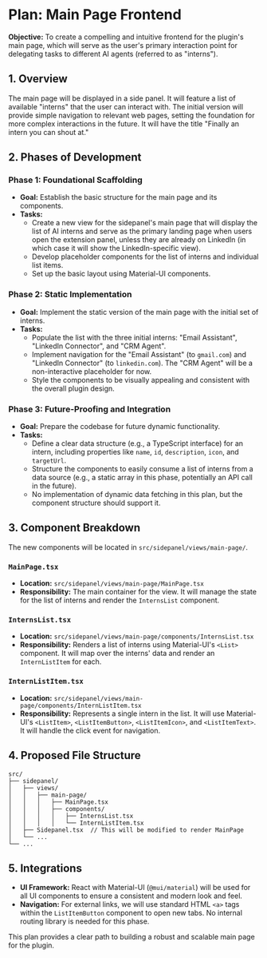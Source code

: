 # Plan: Main Page Frontend

**Objective:** To create a compelling and intuitive frontend for the plugin's main page, which will serve as the user's primary interaction point for delegating tasks to different AI agents (referred to as "interns").

## 1. Overview

The main page will be displayed in a side panel. It will feature a list of available "interns" that the user can interact with. The initial version will provide simple navigation to relevant web pages, setting the foundation for more complex interactions in the future.
It will have the title "Finally an intern you can shout at."

## 2. Phases of Development

### Phase 1: Foundational Scaffolding

- **Goal:** Establish the basic structure for the main page and its components.
- **Tasks:**
    - Create a new view for the sidepanel's main page that will display the list of AI interns and serve as the primary landing page when users open the extension panel, unless they are already on LinkedIn (in which case it will show the LinkedIn-specific view).
    - Develop placeholder components for the list of interns and individual list items.
    - Set up the basic layout using Material-UI components.

### Phase 2: Static Implementation

- **Goal:** Implement the static version of the main page with the initial set of interns.
- **Tasks:**
    - Populate the list with the three initial interns: "Email Assistant", "LinkedIn Connector", and "CRM Agent".
    - Implement navigation for the "Email Assistant" (to `gmail.com`) and "LinkedIn Connector" (to `linkedin.com`). The "CRM Agent" will be a non-interactive placeholder for now.
    - Style the components to be visually appealing and consistent with the overall plugin design.

### Phase 3: Future-Proofing and Integration

- **Goal:** Prepare the codebase for future dynamic functionality.
- **Tasks:**
    - Define a clear data structure (e.g., a TypeScript interface) for an intern, including properties like `name`, `id`, `description`, `icon`, and `targetUrl`.
    - Structure the components to easily consume a list of interns from a data source (e.g., a static array in this phase, potentially an API call in the future).
    - No implementation of dynamic data fetching in this plan, but the component structure should support it.

## 3. Component Breakdown

The new components will be located in `src/sidepanel/views/main-page/`.

### `MainPage.tsx`
- **Location:** `src/sidepanel/views/main-page/MainPage.tsx`
- **Responsibility:** The main container for the view. It will manage the state for the list of interns and render the `InternsList` component.

### `InternsList.tsx`
- **Location:** `src/sidepanel/views/main-page/components/InternsList.tsx`
- **Responsibility:** Renders a list of interns using Material-UI's `<List>` component. It will map over the interns' data and render an `InternListItem` for each.

### `InternListItem.tsx`
- **Location:** `src/sidepanel/views/main-page/components/InternListItem.tsx`
- **Responsibility:** Represents a single intern in the list. It will use Material-UI's `<ListItem>`, `<ListItemButton>`, `<ListItemIcon>`, and `<ListItemText>`. It will handle the click event for navigation.

## 4. Proposed File Structure

```
src/
├── sidepanel/
│   ├── views/
│   │   ├── main-page/
│   │   │   ├── MainPage.tsx
│   │   │   ├── components/
│   │   │   │   ├── InternsList.tsx
│   │   │   │   └── InternListItem.tsx
│   ├── Sidepanel.tsx  // This will be modified to render MainPage
│   └── ...
└── ...
```

## 5. Integrations

- **UI Framework:** React with Material-UI (`@mui/material`) will be used for all UI components to ensure a consistent and modern look and feel.
- **Navigation:** For external links, we will use standard HTML `<a>` tags within the `ListItemButton` component to open new tabs. No internal routing library is needed for this phase.

This plan provides a clear path to building a robust and scalable main page for the plugin. 